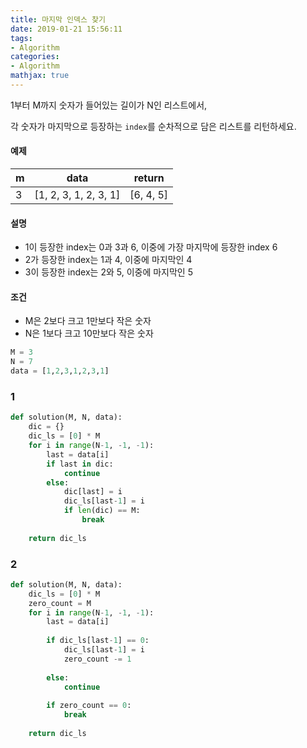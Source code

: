 ```yaml
---
title: 마지막 인덱스 찾기
date: 2019-01-21 15:56:11
tags:
- Algorithm
categories:
- Algorithm
mathjax: true
---
```


1부터 M까지 숫자가 들어있는 길이가 N인 리스트에서,

각 숫자가 마지막으로 등장하는 `index`를 순차적으로 담은 리스트를 리턴하세요.


#### 예제

| m    | data                  | return    |
| ---- | --------------------- | --------- |
| 3    | [1, 2, 3, 1, 2, 3, 1] | [6, 4, 5] |


#### 설명
- 1이 등장한 index는 0과 3과 6, 이중에 가장 마지막에 등장한 index 6
- 2가 등장한 index는 1과 4, 이중에 마지막인 4
- 3이 등장한 index는 2와 5, 이중에 마지막인 5

#### 조건
- M은 2보다 크고 1만보다 작은 숫자
- N은 1보다 크고 10만보다 작은 숫자



```python
M = 3
N = 7
data = [1,2,3,1,2,3,1]
```

###  1

```python
def solution(M, N, data):
    dic = {}
    dic_ls = [0] * M
    for i in range(N-1, -1, -1):
        last = data[i]
        if last in dic:
            continue
        else:
            dic[last] = i
            dic_ls[last-1] = i
            if len(dic) == M:
                break
        
    return dic_ls
```



### 2

```python
def solution(M, N, data):
    dic_ls = [0] * M
    zero_count = M
    for i in range(N-1, -1, -1):
        last = data[i]
        
        if dic_ls[last-1] == 0:
            dic_ls[last-1] = i
            zero_count -= 1 
        
        else:
            continue
            
        if zero_count == 0:
            break
        
    return dic_ls
```

